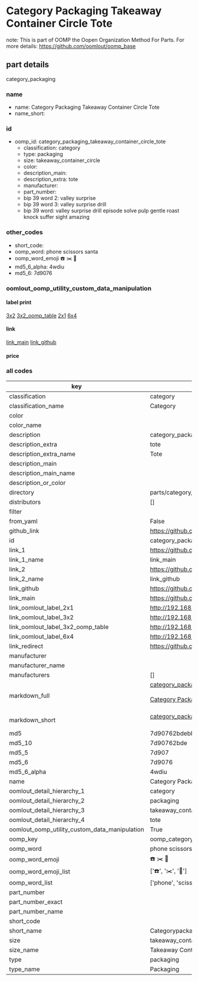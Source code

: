 # Category Packaging Takeaway Container Circle Tote  

note: This is part of OOMP the Oopen Organization Method For Parts. For more details: https://github.com/oomlout/oomp_base

##  part details
  



category_packaging



### name
* name: Category Packaging Takeaway Container Circle Tote
* name_short: 
### id
* oomp_id: category_packaging_takeaway_container_circle_tote
  * classification: category
  * type: packaging
  * size: takeaway_container_circle
  * color: 
  * description_main: 
  * description_extra: tote
  * manufacturer: 
  * part_number: 
  * bip 39 word 2: valley surprise
  * bip 39 word 3: valley surprise drill
  * bip 39 word: valley surprise drill episode solve pulp gentle roast knock suffer sight amazing

### other_codes
* short_code: 
* oomp_word: phone scissors santa
* oomp_word_emoji :phone: :scissors: :santa:
* md5_6_alpha: 4wdiu
* md5_6: 7d9076






### oomlout_oomp_utility_custom_data_manipulation
#### label print
[3x2](http://192.168.1.245:1112/?label=oomp%204wdiu)
[3x2_oomp_table](http://192.168.1.108:1112/?label=oomp%204wdiu)
[2x1](http://192.168.1.242:1112/?label=oomp%204wdiu)
[6x4](http://192.168.1.55:1112/?label=oomp%204wdiu)    

#### link

[link_main](https://github.com/oomlout/oomlout_oomp_version_1_messy/tree/main/parts/category_packaging_takeaway_container_circle_tote) [link_github](https://github.com/oomlout/oomlout_oomp_version_1_messy/tree/main/parts/category_packaging_takeaway_container_circle_tote)                             

#### price







### all codes 
| key | value |  
| --- | --- |  
| classification | category |  
| classification_name | Category |  
| color |  |  
| color_name |  |  
| description | category_packaging |  
| description_extra | tote |  
| description_extra_name | Tote |  
| description_main |  |  
| description_main_name |  |  
| description_or_color |   |  
| directory | parts/category_packaging_takeaway_container_circle_tote |  
| distributors | [] |  
| filter |  |  
| from_yaml | False |  
| github_link | https://github.com/oomlout/oomlout_oomp_part_src/tree/main/parts/category_packaging_takeaway_container_circle_tote |  
| id | category_packaging_takeaway_container_circle_tote |  
| link_1 | https://github.com/oomlout/oomlout_oomp_version_1_messy/tree/main/parts/category_packaging_takeaway_container_circle_tote |  
| link_1_name | link_main |  
| link_2 | https://github.com/oomlout/oomlout_oomp_version_1_messy/tree/main/parts/category_packaging_takeaway_container_circle_tote |  
| link_2_name | link_github |  
| link_github | https://github.com/oomlout/oomlout_oomp_version_1_messy/tree/main/parts/category_packaging_takeaway_container_circle_tote |  
| link_main | https://github.com/oomlout/oomlout_oomp_version_1_messy/tree/main/parts/category_packaging_takeaway_container_circle_tote |  
| link_oomlout_label_2x1 | http://192.168.1.242:1112/?label=oomp%204wdiu |  
| link_oomlout_label_3x2 | http://192.168.1.245:1112/?label=oomp%204wdiu |  
| link_oomlout_label_3x2_oomp_table | http://192.168.1.108:1112/?label=oomp%204wdiu |  
| link_oomlout_label_6x4 | http://192.168.1.55:1112/?label=oomp%204wdiu |  
| link_redirect | https://github.com/oomlout/oomlout_oomp_version_1_messy/tree/main/parts/category_packaging_takeaway_container_circle_tote |  
| manufacturer |  |  
| manufacturer_name |  |  
| manufacturers | [] |  
| markdown_full | [category_packaging_takeaway_container_circle_tote](none)<br>[](none)<br>[Category Packaging Takeaway Container Circle Tote](none)<br><br> |  
| markdown_short | [category_packaging_takeaway_container_circle_tote](none)<br><br> |  
| md5 | 7d90762bdebb0c26b5e774be85f69f87 |  
| md5_10 | 7d90762bde |  
| md5_5 | 7d907 |  
| md5_6 | 7d9076 |  
| md5_6_alpha | 4wdiu |  
| name | Category Packaging Takeaway Container Circle Tote |  
| oomlout_detail_hierarchy_1 | category |  
| oomlout_detail_hierarchy_2 | packaging |  
| oomlout_detail_hierarchy_3 | takeaway_container_circle |  
| oomlout_detail_hierarchy_4 | tote |  
| oomlout_oomp_utility_custom_data_manipulation | True |  
| oomp_key | oomp_category_packaging_takeaway_container_circle_tote |  
| oomp_word | phone scissors santa |  
| oomp_word_emoji | :phone: :scissors: :santa: |  
| oomp_word_emoji_list | [':phone:', ':scissors:', ':santa:'] |  
| oomp_word_list | ['phone', 'scissors', 'santa'] |  
| part_number |  |  
| part_number_exact |  |  
| part_number_name |  |  
| short_code |  |  
| short_name | Categorypackaging |  
| size | takeaway_container_circle |  
| size_name | Takeaway Container Circle |  
| type | packaging |  
| type_name | Packaging |  
